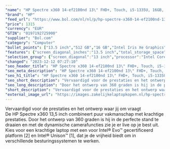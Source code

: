 ```yaml
---
"name": "HP Spectre x360 14-ef2100nd 13\" FHD+, Touch, i5-1335U, 16GB, 512GB, W11"
"brand": "HP"
"feed_url": "https://www.bol.com/nl/nl/p/hp-spectre-x360-14-ef2100nd-13-fhd-touch-i5-1335u-16gb-512gb-w11/9300000137445667"
"price": 1315
"currency": "EUR"
"GTIN": "0197192725900"
"supplier": "Bol.com"
"category": "Computer"
"bullet_points": ["13.5 inch","512 GB","16 GB","Intel Iris Xe Graphics"]
"features": {"screen_diagonal_inches":"13.5 inch","total_storage_space":"512 GB","memory_size":"16 GB","graphics_card":"Intel Iris Xe Graphics"}
"selection_group": {"screen_diagonal":"13 inch","processor":"Intel Core i5","changed_price_past_3_days":false,"product_family":"Spectre"}
"changed": "2023-12-12 07:27:10"
"seo_header_title": "HP Spectre x360 14-ef2100nd 13\" FHD+, Touch, i5-1335U, 16GB, 512GB, W11"
"seo_meta_description": "HP Spectre x360 14-ef2100nd 13\" FHD+, Touch, i5-1335U, 16GB, 512GB, W11"
"seo_h1_title": "HP Spectre x360 14-ef2100nd 13\" FHD+, Touch, i5-1335U, 16GB, 512GB, W11"
"seo_short_description": "Vervaardigd voor de prestaties en het ontwerp waar jij om vraagt <br />De HP Spectre x360 13,5 inch combineert puur vakmanschap met krachtige prestaties."
"seo_long_description": "Door het ontwerp van 360 graden is hij in de perfecte stand te draaien en met de dynamische camerafuncties zie je er live op je best uit. Kies voor een krachtige laptop met een voor Intel® Evo™ gecertificeerd platform [2] en Intel® Unison™ [1], dat je de vrijheid biedt om in verschillende besturingssystemen te werken."
"short_description": "Vervaardigd voor de prestaties en het ontwerp waar jij om vraagt De HP Spectre x360 13,5 inch combineert puur vakmanschap met krachtige prestaties. Door het ontwerp van 360 graden is hij in de perfecte stand te draaien en met de dynamische camerafuncties zie je er live op je best uit. Kies voor een krachtige laptop met een voor Intel® Evo™ gecertificeerd platform [2] en Intel® Unison™ [1], dat je de vrijheid biedt om in verschillende besturingssystemen te werken."
"external_image_url": "https://images.zakelijkelaptopkopen.nl/hp-spectre-x360-14-ef2100nd-13-fhd-touch-i5-1335u-16gb-512gb-w11.webp"
---
```


Vervaardigd voor de prestaties en het ontwerp waar jij om vraagt <br />De HP Spectre x360 13,5 inch combineert puur vakmanschap met krachtige prestaties. Door het ontwerp van 360 graden is hij in de perfecte stand te draaien en met de dynamische camerafuncties zie je er live op je best uit. Kies voor een krachtige laptop met een voor Intel® Evo™ gecertificeerd platform [2] en Intel® Unison™ [1], dat je de vrijheid biedt om in verschillende besturingssystemen te werken.
